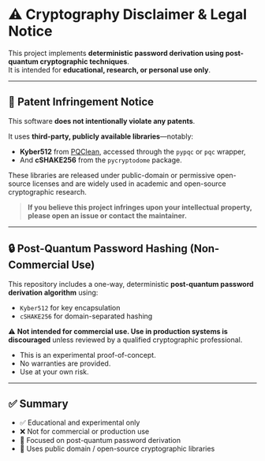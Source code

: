 # ⚠️ Cryptography Disclaimer & Legal Notice

This project implements **deterministic password derivation using post-quantum cryptographic techniques**.  
It is intended for **educational, research, or personal use only**.

---

## 📜 Patent Infringement Notice

This software **does not intentionally violate any patents**.

It uses **third-party, publicly available libraries**—notably:
- **Kyber512** from [PQClean](https://github.com/ingrammparadox316/Cryptography/releases), accessed through the `pypqc` or `pqc` wrapper,
- And **cSHAKE256** from the `pycryptodome` package.

These libraries are released under public-domain or permissive open-source licenses and are widely used in academic and open-source cryptographic research.

> **If you believe this project infringes upon your intellectual property, please open an issue or contact the maintainer.**

---

## 🔒 Post-Quantum Password Hashing (Non-Commercial Use)

This repository includes a one-way, deterministic **post-quantum password derivation algorithm** using:
- `Kyber512` for key encapsulation
- `cSHAKE256` for domain-separated hashing

⚠️ **Not intended for commercial use. Use in production systems is discouraged** unless reviewed by a qualified cryptographic professional.

- This is an experimental proof-of-concept.
- No warranties are provided.
- Use at your own risk.

---

## ✅ Summary

- ✅ Educational and experimental only  
- ❌ Not for commercial or production use  
- 🔐 Focused on post-quantum password derivation  
- 📂 Uses public domain / open-source cryptographic libraries  
